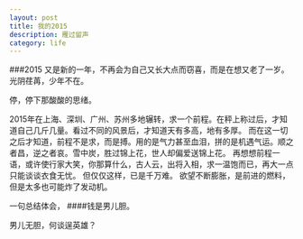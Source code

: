 ```yaml
---
layout: post
title: 我的2015
description: 雁过留声
category: life
---
```

###2015
  又是新的一年，不再会为自己又长大点而窃喜，而是在想又老了一岁。光阴荏苒，少年不在。
  

  停，停下那酸酸的思绪。


  2015年在上海、深圳、广州、苏州多地辗转，求一个前程。在秤上称过后，才知道自己几斤几量。看过不同的风景后，才知道天有多高，地有多厚。
  而在这一切之后才知道，前程不是求，而是搏。用的是气力甚至血泪，拼的是机遇气运。顺之者昌，逆之者哀。雪中炭，胜过锦上花，世人却偏爱送锦上花。
  再想想前程一语，或许使行家大笑，你那算什么，古人云，出将入相，求一温饱而已，再大一点只能谈谈衣食无忧。
  但仅仅这样，已是千万难。
  欲望不断膨胀，是前进的燃料，但是太多也可能炸了发动机。
  
  一句总结体会，
  ####钱是男儿胆。

  男儿无胆，何谈逞英雄？
